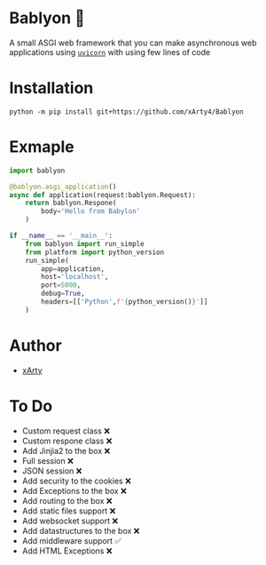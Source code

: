 # Bablyon 🐍
A small ASGI web framework that you can make asynchronous web applications using [`uvicorn`](https://github.com/encode/uvicorn) with using few lines of code

# Installation 
 `python -m pip install git+https://github.com/xArty4/Bablyon`

# Exmaple 
```py
import bablyon

@bablyon.asgi_application()
async def application(request:bablyon.Request):
    return bablyon.Respone(
        body='Hello from Babylon'
    )

if __name__ == '__main__':
    from bablyon import run_simple
    from platform import python_version
    run_simple(
        app=application,
        host='localhost',
        port=5000,
        debug=True,
        headers=[['Python',f'{python_version()}']]
    )
```
# Author
- [xArty](https://github.com/xArty4)

# To Do
- Custom request class ❌
- Custom respone class ❌
- Add Jinjia2 to the box ❌
- Full session ❌
- JSON session ❌
- Add security to the cookies ❌
- Add Exceptions to the box ❌
- Add routing to the box ❌
- Add static files support ❌
- Add websocket support ❌
- Add datastructures to the box ❌
- Add middleware support ✅
- Add HTML Exceptions ❌
